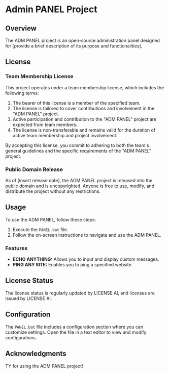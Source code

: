 # Admin PANEL Project

## Overview

The ADM PANEL project is an open-source administration panel designed for [provide a brief description of its purpose and functionalities].

## License

### Team Membership License

This project operates under a team membership license, which includes the following terms:

1. The bearer of this license is a member of the specified team.
2. The license is tailored to cover contributions and involvement in the "ADM PANEL" project.
3. Active participation and contribution to the "ADM PANEL" project are expected from team members.
4. The license is non-transferable and remains valid for the duration of active team membership and project involvement.

By accepting this license, you commit to adhering to both the team's general guidelines and the specific requirements of the "ADM PANEL" project.

### Public Domain Release

As of [insert release date], the ADM PANEL project is released into the public domain and is uncopyrighted. Anyone is free to use, modify, and distribute the project without any restrictions.

## Usage

To use the ADM PANEL, follow these steps:

1. Execute the `PANEL.bat` file.
2. Follow the on-screen instructions to navigate and use the ADM PANEL.

### Features

- **ECHO ANYTHING:** Allows you to input and display custom messages.
- **PING ANY SITE:** Enables you to ping a specified website.

## License Status

The license status is regularly updated by LICENSE AI, and licenses are issued by LICENSE AI.

## Configuration

The `PANEL.bat` file includes a configuration section where you can customize settings. Open the file in a text editor to view and modify configurations.

## Acknowledgments

TY for using the ADM PANEL project!
